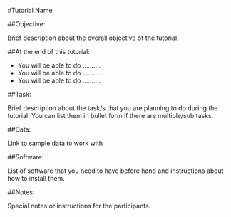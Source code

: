 #Tutorial Name

##Objective:

Brief description about the overall objective of the tutorial.

##At the end of this tutorial:

* You will be able to do ..........
* You will be able to do ..........
* You will be able to do ..........


##Task:

Brief description about the task/s that you are planning to do during the tutorial. You can list them in bullet form if there are multiple/sub tasks.

##Data:

Link to sample data to work with

##Software: 

List of software that you need to have before hand and instructions about how to install them.


##Notes:

Special notes or instructions for the participants.



